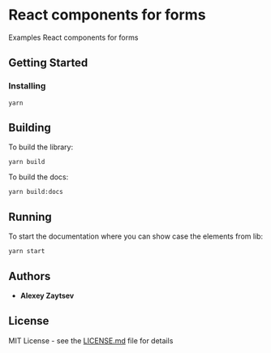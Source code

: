 # React components for forms

Examples React components for forms

## Getting Started

### Installing

```
yarn
```

## Building

To build the library:

`yarn build`

To build the docs:

`yarn build:docs`

## Running

To start the documentation where you can show case the elements from lib:

`yarn start`

## Authors

* **Alexey Zaytsev**

## License

MIT License - see the [LICENSE.md](LICENSE.md) file for details
